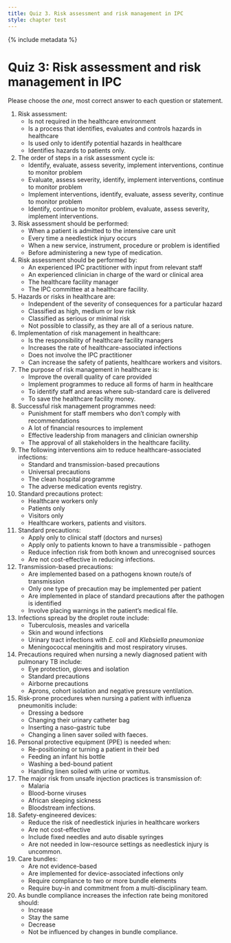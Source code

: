 ```yaml
---
title: Quiz 3. Risk assessment and risk management in IPC 
style: chapter test
---
```


{% include metadata %}

# Quiz 3: Risk assessment and risk management in IPC 

Please choose the *one*, most correct answer to each question or statement.

1.	Risk assessment:
	-	Is not required in the healthcare environment
	+	Is a process that identifies, evaluates and controls hazards in healthcare
	-	Is used only to identify potential hazards in healthcare 
	-	Identifies hazards to patients only.  
2.	The order of steps in a risk assessment cycle is:
	+	Identify, evaluate, assess severity, implement interventions,  continue to monitor problem
	-	Evaluate, assess severity, identify, implement interventions, continue to monitor problem
	-	Implement interventions, identify, evaluate, assess severity, continue to monitor problem
	-	Identify, continue to monitor problem, evaluate, assess severity, implement interventions.
3.	Risk assessment should be performed:
	-	When a patient is admitted to the intensive care unit
	-	Every time a needlestick injury occurs 
	+	When a new service, instrument, procedure or problem is identified 
	-	Before administering a new type of medication.
4.	Risk assessment should be performed by: 
	+	An experienced IPC practitioner with input from relevant staff
	-	An experienced clinician in charge of the ward or clinical area 
	-	The healthcare facility manager 
	-	The IPC committee at a healthcare facility.
5.	Hazards or risks in healthcare are: 
	-	Independent of the severity of consequences for a particular hazard
	+	Classified as high, medium or low risk 
	-	Classified as serious or minimal risk 
	-	Not possible to classify, as they are all of a serious nature.
6.	Implementation of risk management in healthcare:
	-	Is the responsibility of healthcare facility managers
	-	Increases the rate of healthcare-associated infections 
	-	Does not involve the IPC practitioner 
	+	Can increase the safety of patients, healthcare workers and visitors. 
7.	The purpose of risk management in healthcare is: 
	+	Improve the overall quality of care provided
	-	Implement programmes to reduce all forms of harm in healthcare 
	-	To identify staff and areas where sub-standard care is delivered 
	-	To save the healthcare facility money.
8.	Successful risk management programmes need: 
	-	Punishment for staff members who don’t comply with recommendations 
	-	A lot of financial resources to implement 
	+	Effective leadership from managers and clinician ownership 
	-	The approval of all stakeholders in the healthcare facility.
9.	The following interventions aim to reduce healthcare-associated infections: 
	+	Standard and transmission-based precautions
	-	Universal precautions 
	-	The clean hospital programme 
	-	The adverse medication events registry.
10.	Standard precautions protect: 
	-	Healthcare workers only
	-	Patients only 
	-	Visitors only 
	+	Healthcare workers, patients and visitors.
11.	Standard precautions: 
	-	Apply only to clinical staff (doctors and nurses)
	-	Apply only to patients known to have a transmissible - pathogen 
	+	Reduce infection risk from both known and unrecognised sources 
	-	Are not cost-effective in reducing infections. 
12.	Transmission-based precautions: 
	+	Are implemented based on a pathogens known route/s of transmission
	-	Only one type of precaution may be implemented per patient 
	-	Are implemented in place of standard precautions after the pathogen is identified 
	-	Involve placing warnings in the patient’s medical file. 
13.	Infections spread by the droplet route include: 
	-	Tuberculosis, measles and varicella
	-	Skin and wound infections 
	-	Urinary tract infections with *E. coli* and *Klebsiella pneumoniae*
	+	Meningococcal meningitis and most respiratory viruses.
14.	Precautions required when nursing a newly diagnosed patient with pulmonary TB include: 
	-	Eye protection, gloves and isolation
	-	Standard precautions
	+	Airborne precautions
	-	Aprons, cohort isolation and negative pressure ventilation.
15.	Risk-prone procedures when nursing a patient with influenza pneumonitis include: 
	-	Dressing a bedsore
	-	Changing their urinary catheter bag 
	+	Inserting a naso-gastric tube 
	-	Changing a linen saver soiled with faeces.
16.	Personal protective equipment (PPE) is needed when:
	-	Re-positioning or turning a patient in their bed
	-	Feeding an infant his bottle
	-	Washing a bed-bound patient 
	+	Handling linen soiled with urine or vomitus.
17.	The major risk from unsafe injection practices is transmission of: 
	-	Malaria
	+	Blood-borne viruses 
	-	African sleeping sickness
	-	Bloodstream infections. 
18.	Safety-engineered devices: 
	+	Reduce the risk of needlestick injuries in healthcare workers
	-	Are not cost-effective  
	-	Include fixed needles and auto disable syringes
	-	Are not needed in low-resource settings as needlestick injury is uncommon.
19.	Care bundles: 
	-	Are not evidence-based 
	-	Are implemented for device-associated infections only  
	-	Require compliance to two or more bundle elements 
	+	Require buy-in and commitment from a multi-disciplinary team. 
20.	As bundle compliance increases the infection rate being monitored should: 
	-	Increase
	-	Stay the same 
	+	Decrease 
	-	Not be influenced by changes in bundle compliance.
